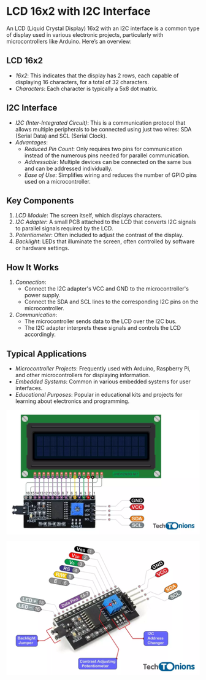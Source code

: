 # LCD 16x2 with I2C Interface

An LCD (Liquid Crystal Display) 16x2 with an I2C interface is a common type of display used in various electronic projects, particularly with microcontrollers like Arduino. Here’s an overview:

## LCD 16x2
- *16x2*: This indicates that the display has 2 rows, each capable of displaying 16 characters, for a total of 32 characters.
- *Characters*: Each character is typically a 5x8 dot matrix.

## I2C Interface
- *I2C (Inter-Integrated Circuit)*: This is a communication protocol that allows multiple peripherals to be connected using just two wires: SDA (Serial Data) and SCL (Serial Clock).
- *Advantages*:
  - *Reduced Pin Count*: Only requires two pins for communication instead of the numerous pins needed for parallel communication.
  - *Addressable*: Multiple devices can be connected on the same bus and can be addressed individually.
  - *Ease of Use*: Simplifies wiring and reduces the number of GPIO pins used on a microcontroller.

## Key Components
1. *LCD Module*: The screen itself, which displays characters.
2. *I2C Adapter*: A small PCB attached to the LCD that converts I2C signals to parallel signals required by the LCD.
3. *Potentiometer*: Often included to adjust the contrast of the display.
4. *Backlight*: LEDs that illuminate the screen, often controlled by software or hardware settings.

## How It Works
1. *Connection*:
   - Connect the I2C adapter's VCC and GND to the microcontroller's power supply.
   - Connect the SDA and SCL lines to the corresponding I2C pins on the microcontroller.
2. *Communication*:
   - The microcontroller sends data to the LCD over the I2C bus.
   - The I2C adapter interprets these signals and controls the LCD accordingly.

## Typical Applications
- *Microcontroller Projects*: Frequently used with Arduino, Raspberry Pi, and other microcontrollers for displaying information.
- *Embedded Systems*: Common in various embedded systems for user interfaces.
- *Educational Purposes*: Popular in educational kits and projects for learning about electronics and programming.

![alt text](I2C-Connection-Diagram-With-Big-LCD-1.webp)

![alt text](I2C-LCD-Module-Pinout-1.webp)